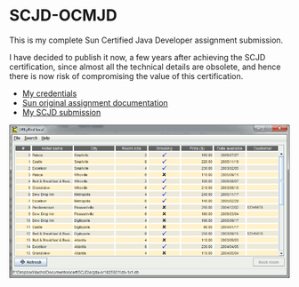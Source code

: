 # SCJD-OCMJD
This is my complete Sun Certified Java Developer assignment submission.

I have decided to publish it now, a few years after achieving the SCJD certification, since almost all the technical details are obsolete, and hence there is now risk of compromising the value of this certification.

* [My credentials](https://www.youracclaim.com/badges/0e01a6db-4e57-427b-89ca-e233efd6baf9)
* [Sun original assignment documentation](https://rawgit.com/idelvall/SCJD-OCMJD/master/scjda-sr1825921/docs/instructions.html)
* [My SCJD submission](https://rawgit.com/idelvall/SCJD-OCMJD/scjda-sr1825921)

![URLuBird snapshot](URLyBird.gif)


